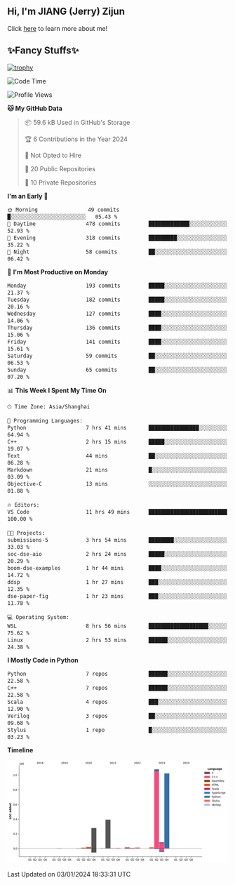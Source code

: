 ## Hi, I'm JIANG (Jerry) Zijun

Click [here](https://jzjerry.github.io/about/) to learn more about me!

## ✨Fancy Stuffs✨
[![trophy](https://github-profile-trophy.vercel.app/?username=jzjerry&theme=onedark)](https://github.com/ryo-ma/github-profile-trophy)
<!--START_SECTION:waka-->
![Code Time](http://img.shields.io/badge/Code%20Time-198%20hrs%2029%20mins-blue)

![Profile Views](http://img.shields.io/badge/Profile%20Views-0-blue)

**🐱 My GitHub Data** 

> 📦 59.6 kB Used in GitHub's Storage 
 > 
> 🏆 6 Contributions in the Year 2024
 > 
> 🚫 Not Opted to Hire
 > 
> 📜 20 Public Repositories 
 > 
> 🔑 10 Private Repositories 
 > 
**I'm an Early 🐤** 

```text
🌞 Morning                49 commits          █░░░░░░░░░░░░░░░░░░░░░░░░   05.43 % 
🌆 Daytime                478 commits         █████████████░░░░░░░░░░░░   52.93 % 
🌃 Evening                318 commits         █████████░░░░░░░░░░░░░░░░   35.22 % 
🌙 Night                  58 commits          ██░░░░░░░░░░░░░░░░░░░░░░░   06.42 % 
```
📅 **I'm Most Productive on Monday** 

```text
Monday                   193 commits         █████░░░░░░░░░░░░░░░░░░░░   21.37 % 
Tuesday                  182 commits         █████░░░░░░░░░░░░░░░░░░░░   20.16 % 
Wednesday                127 commits         ████░░░░░░░░░░░░░░░░░░░░░   14.06 % 
Thursday                 136 commits         ████░░░░░░░░░░░░░░░░░░░░░   15.06 % 
Friday                   141 commits         ████░░░░░░░░░░░░░░░░░░░░░   15.61 % 
Saturday                 59 commits          ██░░░░░░░░░░░░░░░░░░░░░░░   06.53 % 
Sunday                   65 commits          ██░░░░░░░░░░░░░░░░░░░░░░░   07.20 % 
```


📊 **This Week I Spent My Time On** 

```text
🕑︎ Time Zone: Asia/Shanghai

💬 Programming Languages: 
Python                   7 hrs 41 mins       ████████████████░░░░░░░░░   64.94 % 
C++                      2 hrs 15 mins       █████░░░░░░░░░░░░░░░░░░░░   19.07 % 
Text                     44 mins             ██░░░░░░░░░░░░░░░░░░░░░░░   06.28 % 
Markdown                 21 mins             █░░░░░░░░░░░░░░░░░░░░░░░░   03.09 % 
Objective-C              13 mins             ░░░░░░░░░░░░░░░░░░░░░░░░░   01.88 % 

🔥 Editors: 
VS Code                  11 hrs 49 mins      █████████████████████████   100.00 % 

🐱‍💻 Projects: 
submissions-5            3 hrs 54 mins       ████████░░░░░░░░░░░░░░░░░   33.03 % 
soc-dse-aio              2 hrs 24 mins       █████░░░░░░░░░░░░░░░░░░░░   20.29 % 
boom-dse-examples        1 hr 44 mins        ████░░░░░░░░░░░░░░░░░░░░░   14.72 % 
ddsp                     1 hr 27 mins        ███░░░░░░░░░░░░░░░░░░░░░░   12.35 % 
dse-paper-fig            1 hr 23 mins        ███░░░░░░░░░░░░░░░░░░░░░░   11.78 % 

💻 Operating System: 
WSL                      8 hrs 56 mins       ███████████████████░░░░░░   75.62 % 
Linux                    2 hrs 53 mins       ██████░░░░░░░░░░░░░░░░░░░   24.38 % 
```

**I Mostly Code in Python** 

```text
Python                   7 repos             ██████░░░░░░░░░░░░░░░░░░░   22.58 % 
C++                      7 repos             ██████░░░░░░░░░░░░░░░░░░░   22.58 % 
Scala                    4 repos             ███░░░░░░░░░░░░░░░░░░░░░░   12.90 % 
Verilog                  3 repos             ██░░░░░░░░░░░░░░░░░░░░░░░   09.68 % 
Stylus                   1 repo              █░░░░░░░░░░░░░░░░░░░░░░░░   03.23 % 
```



**Timeline**

![Lines of Code chart](https://raw.githubusercontent.com/Jzjerry/Jzjerry/main/assets/bar_graph.png)


 Last Updated on 03/01/2024 18:33:31 UTC
<!--END_SECTION:waka-->
